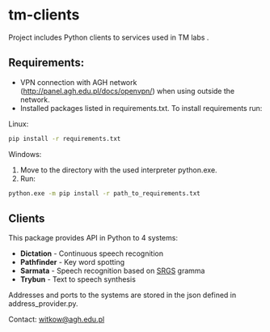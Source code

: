 # tm-clients

Project includes Python clients to services used in TM labs . 

## Requirements:
 - VPN connection with AGH network (http://panel.agh.edu.pl/docs/openvpn/) when using outside the network.
 - Installed packages listed in requirements.txt. To install requirements run:
 
 Linux:
 ```bash
 pip install -r requirements.txt
 ```
 
 Windows:
 1. Move to the directory with the used interpreter python.exe.
 2. Run:
 ```bash
 python.exe -m pip install -r path_to_requirements.txt
 ```

 ## Clients

 This package provides API in Python to 4 systems:
 *   **Dictation** - Continuous speech recognition
 *   **Pathfinder** - Key word spotting
 *   **Sarmata** - Speech recognition based on [SRGS](https://www.w3.org/TR/speech-grammar/) gramma
 *   **Trybun** - Text to speech synthesis

Addresses and ports to the systems are stored in the json defined in address_provider.py.

 Contact: witkow@agh.edu.pl
